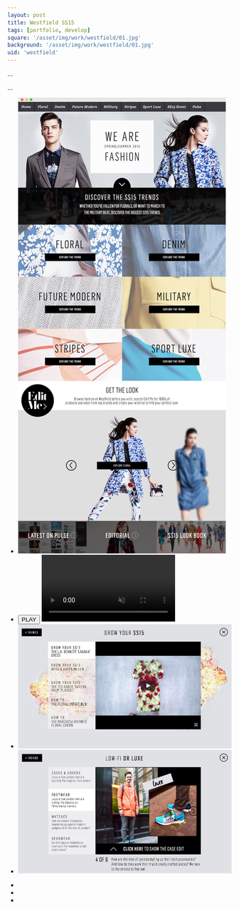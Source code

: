 ```yaml
---
layout: post
title: Westfield SS15
tags: [portfolio, develop]
square: '/asset/img/work/westfield/01.jpg'
background: '/asset/img/work/westfield/01.jpg'
uid: 'westfield'
---
```


<p class="headline">...</p>

<p>...</p>

<section class="post-media">
	<ul>
		<li class="curved"><img src="/asset/img/work/westfield/01.jpg"></li>
		<li class="video-wrap">
			<button class="video-play">PLAY</button>
			<video class="video" muted>
				<source src="/asset/img/work/westfield/vid.mp4" type="video/mp4">
				<source src="/asset/img/work/westfield/vid.webm" type="video/webm">
			</video>
		</li>
		<li class="curved"><img src="/asset/img/work/westfield/02.jpg"></li>
		<li class="curved"><img src="/asset/img/work/westfield/03.jpg"></li>
	</ul>
</section>

<section class="block palette three-colors">
	<ul>
		<li class="color-1"></li>
		<li class="color-2"></li>
		<li class="color-3"></li>
	</ul>
</section>

<section>
	
</section>
